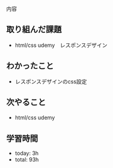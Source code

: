 内容
## 取り組んだ課題
- html/css udemy　レスポンスデザイン
## わかったこと
- レスポンスデザインのcss設定

## 次やること
- html/css udemy　

## 学習時間    
- today: 3h
- total: 93h
